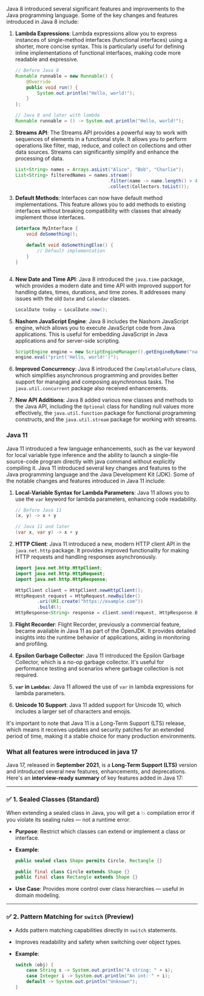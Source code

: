 Java 8 introduced several significant features and improvements to the Java programming language. Some of the key changes and features introduced in Java 8 include:

1. **Lambda Expressions**: Lambda expressions allow you to express instances of single-method interfaces (functional interfaces) using a shorter, more concise syntax. This is particularly useful for defining inline implementations of functional interfaces, making code more readable and expressive.

   ```java
   // Before Java 8
   Runnable runnable = new Runnable() {
       @Override
       public void run() {
           System.out.println("Hello, world!");
       }
   };

   // Java 8 and later with lambda
   Runnable runnable = () -> System.out.println("Hello, world!");
   ```

2. **Streams API**: The Streams API provides a powerful way to work with sequences of elements in a functional style. It allows you to perform operations like filter, map, reduce, and collect on collections and other data sources. Streams can significantly simplify and enhance the processing of data.

   ```java
   List<String> names = Arrays.asList("Alice", "Bob", "Charlie");
   List<String> filteredNames = names.stream()
                                     .filter(name -> name.length() > 4)
                                     .collect(Collectors.toList());
   ```

3. **Default Methods**: Interfaces can now have default method implementations. This feature allows you to add methods to existing interfaces without breaking compatibility with classes that already implement those interfaces.

   ```java
   interface MyInterface {
       void doSomething();

       default void doSomethingElse() {
           // Default implementation
       }
   }
   ```

   ```

   ```

4. **New Date and Time API**: Java 8 introduced the `java.time` package, which provides a modern date and time API with improved support for handling dates, times, durations, and time zones. It addresses many issues with the old `Date` and `Calendar` classes.

   ```java
   LocalDate today = LocalDate.now();
   ```

5. **Nashorn JavaScript Engine**: Java 8 includes the Nashorn JavaScript engine, which allows you to execute JavaScript code from Java applications. This is useful for embedding JavaScript in Java applications and for server-side scripting.

   ```java
   ScriptEngine engine = new ScriptEngineManager().getEngineByName("nashorn");
   engine.eval("print('Hello, world!')");
   ```

6. **Improved Concurrency**: Java 8 introduced the `CompletableFuture` class, which simplifies asynchronous programming and provides better support for managing and composing asynchronous tasks. The `java.util.concurrent` package also received enhancements.

7. **New API Additions**: Java 8 added various new classes and methods to the Java API, including the `Optional` class for handling null values more effectively, the `java.util.function` package for functional programming constructs, and the `java.util.stream` package for working with streams.

### Java 11

Java 11 introduced a few language enhancements, such as the var keyword for local variable type inference and the ability to launch a single-file source-code program directly with java command without explicitly compiling it.
Java 11 introduced several key changes and features to the Java programming language and the Java Development Kit (JDK). Some of the notable changes and features introduced in Java 11 include:

1. **Local-Variable Syntax for Lambda Parameters**: Java 11 allows you to use the `var` keyword for lambda parameters, enhancing code readability.

   ```java
   // Before Java 11
   (x, y) -> x + y

   // Java 11 and later
   (var x, var y) -> x + y
   ```

2. **HTTP Client**: Java 11 introduced a new, modern HTTP client API in the `java.net.http` package. It provides improved functionality for making HTTP requests and handling responses asynchronously.

   ```java
   import java.net.http.HttpClient;
   import java.net.http.HttpRequest;
   import java.net.http.HttpResponse;

   HttpClient client = HttpClient.newHttpClient();
   HttpRequest request = HttpRequest.newBuilder()
           .uri(URI.create("https://example.com"))
           .build();
   HttpResponse<String> response = client.send(request, HttpResponse.BodyHandlers.ofString());
   ```

3. **Flight Recorder**: Flight Recorder, previously a commercial feature, became available in Java 11 as part of the OpenJDK. It provides detailed insights into the runtime behavior of applications, aiding in monitoring and profiling.

4. **Epsilon Garbage Collector**: Java 11 introduced the Epsilon Garbage Collector, which is a no-op garbage collector. It's useful for performance testing and scenarios where garbage collection is not required.

5. **`var` in `Lambdas`**: Java 11 allowed the use of `var` in lambda expressions for lambda parameters.

6. **Unicode 10 Support**: Java 11 added support for Unicode 10, which includes a larger set of characters and emojis.

It's important to note that Java 11 is a Long-Term Support (LTS) release, which means it receives updates and security patches for an extended period of time, making it a stable choice for many production environments.

### What all features were introduced in java 17

Java 17, released in **September 2021**, is a **Long-Term Support (LTS)** version and introduced several new features, enhancements, and deprecations. Here's an **interview-ready summary** of key features added in Java 17:

---

### ✅ **1. Sealed Classes (Standard)**

When extending a sealed class in Java, you will get a 💥 compilation error if you violate its sealing rules — not a runtime error.

- **Purpose**: Restrict which classes can extend or implement a class or interface.
- **Example**:

  ```java
  public sealed class Shape permits Circle, Rectangle {}

  public final class Circle extends Shape {}
  public final class Rectangle extends Shape {}
  ```

- **Use Case**: Provides more control over class hierarchies — useful in domain modeling.

---

### ✅ **2. Pattern Matching for `switch` (Preview)**

- Adds pattern matching capabilities directly in `switch` statements.
- Improves readability and safety when switching over object types.
- **Example**:

  ```java
  switch (obj) {
      case String s -> System.out.println("A string: " + s);
      case Integer i -> System.out.println("An int: " + i);
      default -> System.out.println("Unknown");
  }
  ```
